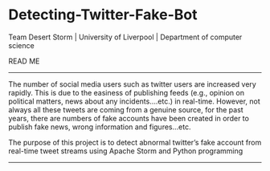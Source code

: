 # Detecting-Twitter-Fake-Bot
Team Desert Storm | University of Liverpool | Department of computer science

READ ME 
****
The number of social media users such as twitter users are increased very rapidly. 
This is due to the easiness of publishing feeds (e.g., opinion on political matters, news about any incidents….etc.) in real-time.
However, not always all these tweets are coming from a genuine source, for the past years, there are numbers of fake accounts have been created in order to publish fake news, wrong information and figures…etc. 

The purpose of this project is to detect abnormal twitter’s fake account from real-time tweet streams using Apache Storm and Python programming
****
